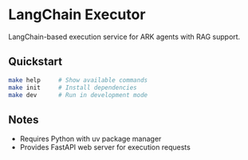 # LangChain Executor

LangChain-based execution service for ARK agents with RAG support.

## Quickstart
```bash
make help     # Show available commands
make init     # Install dependencies
make dev      # Run in development mode
```

## Notes
- Requires Python with uv package manager
- Provides FastAPI web server for execution requests 